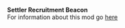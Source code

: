 <b>Settler Recruitment Beacon</b>
<br>
For information about this mod go [here](https://themabinogi.github.io/Settler-Recruitment-Beacon/)
